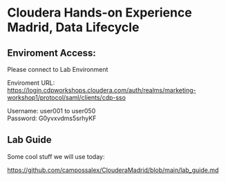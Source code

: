 # Cloudera Hands-on Experience Madrid, Data Lifecycle

## Enviroment Access:

Please connect to Lab Environment

Enviroment URL:   
https://login.cdpworkshops.cloudera.com/auth/realms/marketing-workshop1/protocol/saml/clients/cdp-sso  

Username:   user001 to user050  
Password:   G0yvxvdms5srhyKF

## Lab Guide

Some cool stuff we will use today:

https://github.com/campossalex/ClouderaMadrid/blob/main/lab_guide.md
